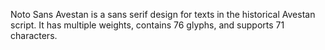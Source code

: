 Noto Sans Avestan is a sans serif design for texts in the historical Avestan script. It has multiple weights, contains 76 glyphs, and supports 71 characters.